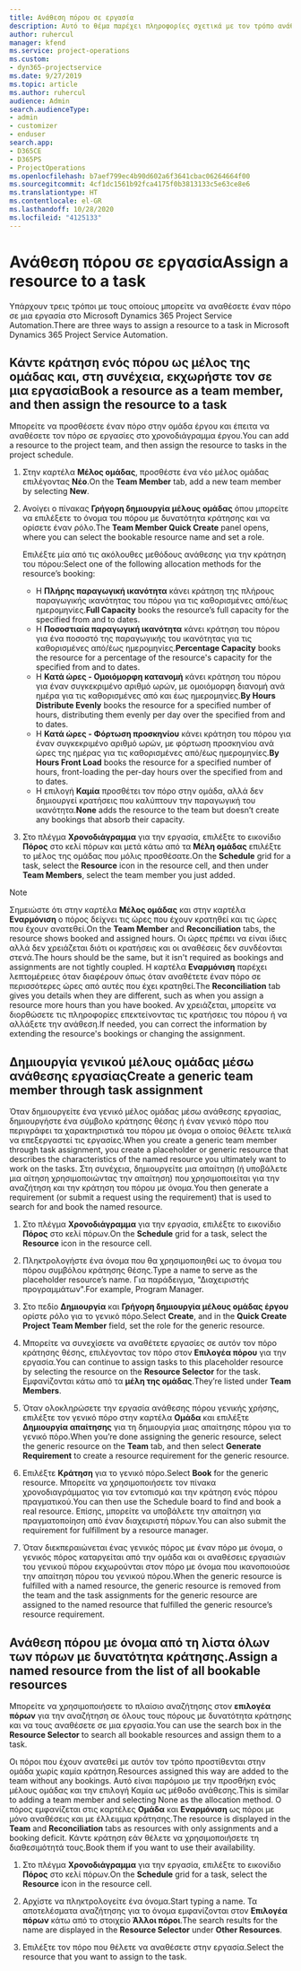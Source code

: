 ```yaml
---
title: Ανάθεση πόρου σε εργασία
description: Αυτό το θέμα παρέχει πληροφορίες σχετικά με τον τρόπο ανάθεσης πόρων σε εργασίες.
author: ruhercul
manager: kfend
ms.service: project-operations
ms.custom:
- dyn365-projectservice
ms.date: 9/27/2019
ms.topic: article
ms.author: ruhercul
audience: Admin
search.audienceType:
- admin
- customizer
- enduser
search.app:
- D365CE
- D365PS
- ProjectOperations
ms.openlocfilehash: b7aef799ec4b90d602a6f3641cbac06264664f00
ms.sourcegitcommit: 4cf1dc1561b92fca4175f0b3813133c5e63ce8e6
ms.translationtype: HT
ms.contentlocale: el-GR
ms.lasthandoff: 10/28/2020
ms.locfileid: "4125133"
---
```

# <a name="assign-a-resource-to-a-task"></a><span data-ttu-id="52944-103">Ανάθεση πόρου σε εργασία</span><span class="sxs-lookup"><span data-stu-id="52944-103">Assign a resource to a task</span></span>

<span data-ttu-id="52944-104">Υπάρχουν τρεις τρόποι με τους οποίους μπορείτε να αναθέσετε έναν πόρο σε μια εργασία στο Microsoft Dynamics 365 Project Service Automation.</span><span class="sxs-lookup"><span data-stu-id="52944-104">There are three ways to assign a resource to a task in Microsoft Dynamics 365 Project Service Automation.</span></span>

## <a name="book-a-resource-as-a-team-member-and-then-assign-the-resource-to-a-task"></a><span data-ttu-id="52944-105">Κάντε κράτηση ενός πόρου ως μέλος της ομάδας και, στη συνέχεια, εκχωρήστε τον σε μια εργασία</span><span class="sxs-lookup"><span data-stu-id="52944-105">Book a resource as a team member, and then assign the resource to a task</span></span>

<span data-ttu-id="52944-106">Μπορείτε να προσθέσετε έναν πόρο στην ομάδα έργου και έπειτα να αναθέσετε τον πόρο σε εργασίες στο χρονοδιάγραμμα έργου.</span><span class="sxs-lookup"><span data-stu-id="52944-106">You can add a resource to the project team, and then assign the resource to tasks in the project schedule.</span></span>

1. <span data-ttu-id="52944-107">Στην καρτέλα **Μέλος ομάδας**, προσθέστε ένα νέο μέλος ομάδας επιλέγοντας **Νέο**.</span><span class="sxs-lookup"><span data-stu-id="52944-107">On the **Team Member** tab, add a new team member by selecting **New**.</span></span> 

2. <span data-ttu-id="52944-108">Ανοίγει ο πίνακας **Γρήγορη δημιουργία μέλους ομάδας** όπου μπορείτε να επιλέξετε το όνομα του πόρου με δυνατότητα κράτησης και να ορίσετε έναν ρόλο.</span><span class="sxs-lookup"><span data-stu-id="52944-108">The **Team Member Quick Create** panel opens, where you can select the bookable resource name and set a role.</span></span> 

    <span data-ttu-id="52944-109">Επιλέξτε μία από τις ακόλουθες μεθόδους ανάθεσης για την κράτηση του πόρου:</span><span class="sxs-lookup"><span data-stu-id="52944-109">Select one of the following allocation methods for the resource’s booking:</span></span>

    - <span data-ttu-id="52944-110">Η **Πλήρης παραγωγική ικανότητα** κάνει κράτηση της πλήρους παραγωγικής ικανότητας του πόρου για τις καθορισμένες από/έως ημερομηνίες.</span><span class="sxs-lookup"><span data-stu-id="52944-110">**Full Capacity** books the resource’s full capacity for the specified from and to dates.</span></span>
    - <span data-ttu-id="52944-111">Η **Ποσοστιαία παραγωγική ικανότητα** κάνει κράτηση του πόρου για ένα ποσοστό της παραγωγικής του ικανότητας για τις καθορισμένες από/έως ημερομηνίες.</span><span class="sxs-lookup"><span data-stu-id="52944-111">**Percentage Capacity** books the resource for a percentage of the resource's capacity for the specified from and to dates.</span></span>
    - <span data-ttu-id="52944-112">Η **Κατά ώρες - Ομοιόμορφη κατανομή** κάνει κράτηση του πόρου για έναν συγκεκριμένο αριθμό ωρών, με ομοιόμορφη διανομή ανά ημέρα για τις καθορισμένες από και έως ημερομηνίες.</span><span class="sxs-lookup"><span data-stu-id="52944-112">**By Hours Distribute Evenly** books the resource for a specified number of hours, distributing them evenly per day over the specified from and to dates.</span></span>
    - <span data-ttu-id="52944-113">Η **Κατά ώρες - Φόρτωση προσκηνίου** κάνει κράτηση του πόρου για έναν συγκεκριμένο αριθμό ωρών, με φόρτωση προσκηνίου ανά ώρες της ημέρας για τις καθορισμένες από/έως ημερομηνίες.</span><span class="sxs-lookup"><span data-stu-id="52944-113">**By Hours Front Load** books the resource for a specified number of hours, front-loading the per-day hours over the specified from and to dates.</span></span>
    - <span data-ttu-id="52944-114">Η επιλογή **Καμία** προσθέτει τον πόρο στην ομάδα, αλλά δεν δημιουργεί κρατήσεις που καλύπτουν την παραγωγική του ικανότητα.</span><span class="sxs-lookup"><span data-stu-id="52944-114">**None** adds the resource to the team but doesn’t create any bookings that absorb their capacity.</span></span>

3. <span data-ttu-id="52944-115">Στο πλέγμα **Χρονοδιάγραμμα** για την εργασία, επιλέξτε το εικονίδιο **Πόρος** στο κελί πόρων και μετά κάτω από τα **Μέλη ομάδας** επιλέξτε το μέλος της ομάδας που μόλις προσθέσατε.</span><span class="sxs-lookup"><span data-stu-id="52944-115">On the **Schedule** grid for a task, select the **Resource** icon in the resource cell, and then under **Team Members**, select the team member you just added.</span></span> 

> [!NOTE]
> <span data-ttu-id="52944-116">Σημειώστε ότι στην καρτέλα **Μέλος ομάδας** και στην καρτέλα **Εναρμόνιση** ο πόρος δείχνει τις ώρες που έχουν κρατηθεί και τις ώρες που έχουν ανατεθεί.</span><span class="sxs-lookup"><span data-stu-id="52944-116">On the **Team Member** and **Reconciliation** tabs, the resource shows booked and assigned hours.</span></span> <span data-ttu-id="52944-117">Οι ώρες πρέπει να είναι ίδιες αλλά δεν χρειάζεται διότι οι κρατήσεις και οι αναθέσεις δεν συνδέονται στενά.</span><span class="sxs-lookup"><span data-stu-id="52944-117">The hours should be the same, but it isn't required as bookings and assignments are not tightly coupled.</span></span> <span data-ttu-id="52944-118">Η καρτέλα **Εναρμόνιση** παρέχει λεπτομέρειες όταν διαφέρουν όπως όταν αναθέτετε έναν πόρο σε περισσότερες ώρες από αυτές που έχει κρατηθεί.</span><span class="sxs-lookup"><span data-stu-id="52944-118">The **Reconciliation** tab gives you details when they are different, such as when you assign a resource more hours than you have booked.</span></span> <span data-ttu-id="52944-119">Αν χρειάζεται, μπορείτε να διορθώσετε τις πληροφορίες επεκτείνοντας τις κρατήσεις του πόρου ή να αλλάξετε την ανάθεση.</span><span class="sxs-lookup"><span data-stu-id="52944-119">If needed, you can correct the information by extending the resource's bookings or changing the assignment.</span></span>

## <a name="create-a-generic-team-member-through-task-assignment"></a><span data-ttu-id="52944-120">Δημιουργία γενικού μέλους ομάδας μέσω ανάθεσης εργασίας</span><span class="sxs-lookup"><span data-stu-id="52944-120">Create a generic team member through task assignment</span></span>

<span data-ttu-id="52944-121">Όταν δημιουργείτε ένα γενικό μέλος ομάδας μέσω ανάθεσης εργασίας, δημιουργήστε ένα σύμβολο κράτησης θέσης ή έναν γενικό πόρο που περιγράφει τα χαρακτηριστικά του πόρου με όνομα ο οποίος θέλετε τελικά να επεξεργαστεί τις εργασίες.</span><span class="sxs-lookup"><span data-stu-id="52944-121">When you create a generic team member through task assignment, you create a placeholder or generic resource that describes the characteristics of the named resource you ultimately want to work on the tasks.</span></span> <span data-ttu-id="52944-122">Στη συνέχεια, δημιουργείτε μια απαίτηση (ή υποβάλετε μια αίτηση χρησιμοποιώντας την απαίτηση) που χρησιμοποιείται για την αναζήτηση και την κράτηση του πόρου με όνομα.</span><span class="sxs-lookup"><span data-stu-id="52944-122">You then generate a requirement (or submit a request using the requirement) that is used to search for and book the named resource.</span></span>

1. <span data-ttu-id="52944-123">Στο πλέγμα **Χρονοδιάγραμμα** για την εργασία, επιλέξτε το εικονίδιο **Πόρος** στο κελί πόρων.</span><span class="sxs-lookup"><span data-stu-id="52944-123">On the **Schedule** grid for a task, select the **Resource** icon in the resource cell.</span></span>

2. <span data-ttu-id="52944-124">Πληκτρολογήστε ένα όνομα που θα χρησιμοποιηθεί ως το όνομα του πόρου συμβόλου κράτησης θέσης.</span><span class="sxs-lookup"><span data-stu-id="52944-124">Type a name to serve as the placeholder resource’s name.</span></span> <span data-ttu-id="52944-125">Για παράδειγμα, "Διαχειριστής προγραμμάτων".</span><span class="sxs-lookup"><span data-stu-id="52944-125">For example, Program Manager.</span></span>

3. <span data-ttu-id="52944-126">Στο πεδίο **Δημιουργία** και **Γρήγορη δημιουργία μέλους ομάδας έργου** ορίστε ρόλο για το γενικό πόρο.</span><span class="sxs-lookup"><span data-stu-id="52944-126">Select **Create**, and in the **Quick Create Project Team Member** field, set the role for the generic resource.</span></span>

4. <span data-ttu-id="52944-127">Μπορείτε να συνεχίσετε να αναθέτετε εργασίες σε αυτόν τον πόρο κράτησης θέσης, επιλέγοντας τον πόρο στον **Επιλογέα πόρου** για την εργασία.</span><span class="sxs-lookup"><span data-stu-id="52944-127">You can continue to assign tasks to this placeholder resource by selecting the resource on the **Resource Selector** for the task.</span></span> <span data-ttu-id="52944-128">Εμφανίζονται κάτω από τα **μέλη της ομάδας**.</span><span class="sxs-lookup"><span data-stu-id="52944-128">They’re listed under **Team Members**.</span></span>

5. <span data-ttu-id="52944-129">Όταν ολοκληρώσετε την εργασία ανάθεσης πόρου γενικής χρήσης, επιλέξτε τον γενικό πόρο στην καρτέλα **Ομάδα** και επιλέξτε **Δημιουργία απαίτησης** για τη δημιουργία μιας απαίτησης πόρου για το γενικό πόρο.</span><span class="sxs-lookup"><span data-stu-id="52944-129">When you’re done assigning the generic resource, select the generic resource on the **Team** tab, and then select **Generate Requirement** to create a resource requirement for the generic resource.</span></span>

6. <span data-ttu-id="52944-130">Επιλέξτε **Κράτηση** για το γενικό πόρο.</span><span class="sxs-lookup"><span data-stu-id="52944-130">Select **Book** for the generic resource.</span></span> <span data-ttu-id="52944-131">Μπορείτε να χρησιμοποιήσετε τον πίνακα χρονοδιαγράμματος για τον εντοπισμό και την κράτηση ενός πόρου πραγματικού.</span><span class="sxs-lookup"><span data-stu-id="52944-131">You can then use the Schedule board to find and book a real resource.</span></span> <span data-ttu-id="52944-132">Επίσης, μπορείτε να υποβάλετε την απαίτηση για πραγματοποίηση από έναν διαχειριστή πόρων.</span><span class="sxs-lookup"><span data-stu-id="52944-132">You can also submit the requirement for fulfillment by a resource manager.</span></span>

7. <span data-ttu-id="52944-133">Όταν διεκπεραιώνεται ένας γενικός πόρος με έναν πόρο με όνομα, ο γενικός πόρος καταργείται από την ομάδα και οι αναθέσεις εργασιών του γενικού πόρου εκχωρούνται στον πόρο με όνομα που ικανοποιούσε την απαίτηση πόρου του γενικού πόρου.</span><span class="sxs-lookup"><span data-stu-id="52944-133">When the generic resource is fulfilled with a named resource, the generic resource is removed from the team and the task assignments for the generic resource are assigned to the named resource that fulfilled the generic resource’s resource requirement.</span></span>

## <a name="assign-a-named-resource-from-the-list-of-all-bookable-resources"></a><span data-ttu-id="52944-134">Ανάθεση πόρου με όνομα από τη λίστα όλων των πόρων με δυνατότητα κράτησης.</span><span class="sxs-lookup"><span data-stu-id="52944-134">Assign a named resource from the list of all bookable resources</span></span>

<span data-ttu-id="52944-135">Μπορείτε να χρησιμοποιήσετε το πλαίσιο αναζήτησης στον **επιλογέα πόρων** για την αναζήτηση σε όλους τους πόρους με δυνατότητα κράτησης και να τους αναθέσετε σε μια εργασία.</span><span class="sxs-lookup"><span data-stu-id="52944-135">You can use the search box in the **Resource Selector** to search all bookable resources and assign them to a task.</span></span>

<span data-ttu-id="52944-136">Οι πόροι που έχουν ανατεθεί με αυτόν τον τρόπο προστίθενται στην ομάδα χωρίς καμία κράτηση.</span><span class="sxs-lookup"><span data-stu-id="52944-136">Resources assigned this way are added to the team without any bookings.</span></span> <span data-ttu-id="52944-137">Αυτό είναι παρόμοιο με την προσθήκη ενός μέλους ομάδας και την επιλογή Καμία ως μέθοδο ανάθεσης.</span><span class="sxs-lookup"><span data-stu-id="52944-137">This is similar to adding a team member and selecting None as the allocation method.</span></span> <span data-ttu-id="52944-138">Ο πόρος εμφανίζεται στις καρτέλες **Ομάδα** και **Εναρμόνιση** ως πόροι με μόνο αναθέσεις και με έλλειμμα κράτησης.</span><span class="sxs-lookup"><span data-stu-id="52944-138">The resource is displayed in the **Team** and **Reconciliation** tabs as resources with only assignments and a booking deficit.</span></span> <span data-ttu-id="52944-139">Κάντε κράτηση εάν θέλετε να χρησιμοποιήσετε τη διαθεσιμότητά τους.</span><span class="sxs-lookup"><span data-stu-id="52944-139">Book them if you want to use their availability.</span></span>

1. <span data-ttu-id="52944-140">Στο πλέγμα **Χρονοδιάγραμμα** για την εργασία, επιλέξτε το εικονίδιο **Πόρος** στο κελί πόρων.</span><span class="sxs-lookup"><span data-stu-id="52944-140">On the **Schedule** grid for a task, select the **Resource** icon in the resource cell.</span></span>

2. <span data-ttu-id="52944-141">Αρχίστε να πληκτρολογείτε ένα όνομα.</span><span class="sxs-lookup"><span data-stu-id="52944-141">Start typing a name.</span></span> <span data-ttu-id="52944-142">Τα αποτελέσματα αναζήτησης για το όνομα εμφανίζονται στον **Επιλογέα πόρων** κάτω από το στοιχείο **Άλλοι πόροι**.</span><span class="sxs-lookup"><span data-stu-id="52944-142">The search results for the name are displayed in the **Resource Selector** under **Other Resources**.</span></span>

3. <span data-ttu-id="52944-143">Επιλέξτε τον πόρο που θέλετε να αναθέσετε στην εργασία.</span><span class="sxs-lookup"><span data-stu-id="52944-143">Select the resource that you want to assign to the task.</span></span>


